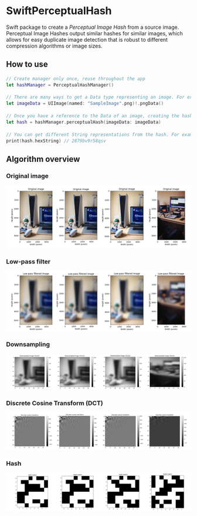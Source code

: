 # SwiftPerceptualHash

Swift package to create a *Perceptual Image Hash* from a source image. Perceptual Image Hashes output similar hashes for similar images, which allows for easy duplicate image detection that is robust to different compression algorithms or image sizes.

## How to use

```swift
// Create manager only once, reuse throughout the app
let hashManager = PerceptualHashManager()

// There are many ways to get a Data type representing an image. For example:
let imageData = UIImage(named: "SampleImage".png)!.pngData()

// Once you have a reference to the Data of an image, creating the hash is easy and fast:
let hash = hashManager.perceptualHash(imageData: imageData)

// You can get different String representations from the hash. For example:
print(hash.hexString) // 2879bv9r58qsv
```

## Algorithm overview

### Original image
![OriginalImage](Images/Original.png)

### Low-pass filter
![LowPassImage](Images/LowPass.png)

### Downsampling
![Downsampled](Images/Downsampled.png)

### Discrete Cosine Transform (DCT)
![DCT](Images/DCT.png)

### Hash
![Hash](Images/Hash.png)
